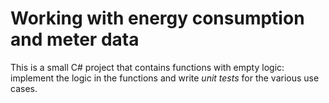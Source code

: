 # Working with energy consumption and meter data

This is a small C# project that contains functions with empty logic: implement the logic in the functions and write _unit tests_ for the various use cases.